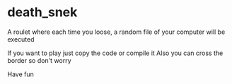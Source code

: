 # death_snek

A roulet where each time you loose, a random file of your computer will be executed

If you want to play just copy the code or compile it
Also you can cross the border so don't worry

Have fun

